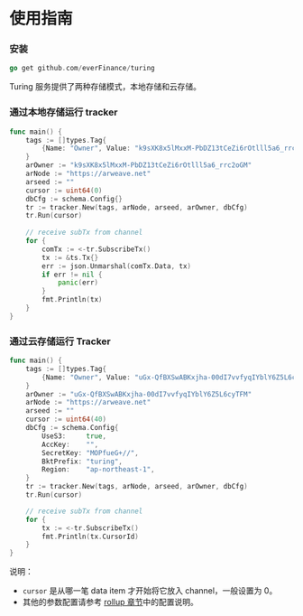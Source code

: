 # 使用指南

### 安装

```go
go get github.com/everFinance/turing
```

Turing 服务提供了两种存储模式，本地存储和云存储。

### 通过本地存储运行 tracker

```go
func main() {
	tags := []types.Tag{
		{Name: "Owner", Value: "k9sXK8x5lMxxM-PbDZ13tCeZi6rOtlll5a6_rrc2oGM"},
	}
	arOwner := "k9sXK8x5lMxxM-PbDZ13tCeZi6rOtlll5a6_rrc2oGM"
	arNode := "https://arweave.net"
	arseed := ""
	cursor := uint64(0)
	dbCfg := schema.Config{}
	tr := tracker.New(tags, arNode, arseed, arOwner, dbCfg)
	tr.Run(cursor)
	
	// receive subTx from channel
	for {
		comTx := <-tr.SubscribeTx()
		tx := &ts.Tx{}
		err := json.Unmarshal(comTx.Data, tx)
		if err != nil {
			panic(err)
		}
		fmt.Println(tx)
	}
}
```

### 通过云存储运行 Tracker

```go
func main() {
	tags := []types.Tag{
		{Name: "Owner", Value: "uGx-QfBXSwABKxjha-00dI7vvfyqIYblY6Z5L6cyTFM"},
	}
	arOwner := "uGx-QfBXSwABKxjha-00dI7vvfyqIYblY6Z5L6cyTFM"
	arNode := "https://arweave.net"
	arseed := ""
	cursor := uint64(40)
	dbCfg := schema.Config{
		UseS3:     true,
		AccKey:    "",
		SecretKey: "MOPfueG+//",
		BktPrefix: "turing",
		Region:    "ap-northeast-1",
	}
	tr := tracker.New(tags, arNode, arseed, arOwner, dbCfg)
	tr.Run(cursor)

	// receive subTx from channel
	for {
		tx := <-tr.SubscribeTx()
		fmt.Println(tx.CursorId)
	}
}
```

说明：

- `cursor` 是从哪一笔 data item 才开始将它放入 channel，一般设置为 0。
- 其他的参数配置请参考 [rollup 章节](../rollup/rollup.md)中的配置说明。